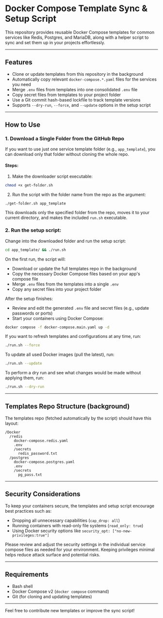 # Docker Compose Template Sync & Setup Script

This repository provides reusable Docker Compose templates for common services like Redis, Postgres, and MariaDB, along with a helper script to sync and set them up in your projects effortlessly.

---

## Features

- Clone or update templates from this repository in the background  
- Automatically copy relevant `docker-compose.*.yaml` files for the services you need  
- Merge `.env` files from templates into one consolidated `.env` file  
- Copy secret files from templates to your project folder  
- Use a Git commit hash-based lockfile to track template versions  
- Supports `--dry-run`, `--force`, and `--update` options in the setup script  

---

## How to Use

### 1. Download a Single Folder from the GitHub Repo

If you want to use just one service template folder (e.g., `app_template`), you can download only that folder without cloning the whole repo.

#### Steps:

1. Make the downloader script executable:

```bash
chmod +x get-folder.sh
```

2. Run the script with the folder name from the repo as the argument:

```bash
./get-folder.sh app_template
```
This downloads only the specified folder from the repo, moves it to your current directory, and makes the included `run.sh` executable.

### 2. Run the setup script:

Change into the downloaded folder and run the setup script:

```bash
cd app_template/ && ./run.sh
```

On the first run, the script will:

- Download or update the full templates repo in the background  
- Copy the necessary Docker Compose files based on your app's compose file  
- Merge `.env` files from the templates into a single `.env`  
- Copy any secret files into your project folder  

After the setup finishes:

- Review and edit the generated `.env` file and secret files (e.g., update passwords or ports)  
- Start your containers using Docker Compose:

```bash
docker compose -f docker-compose.main.yaml up -d
```

If you want to refresh templates and configurations at any time, run:

```bash
./run.sh --force
```

To update all used Docker images (pull the latest), run:

```bash
./run.sh --update
```

To perform a dry run and see what changes would be made without applying them, run:

```bash
./run.sh --dry-run
```

---

## Templates Repo Structure (background)

The templates repo (fetched automatically by the script) should have this layout:

```
/Docker
  /redis
    docker-compose.redis.yaml
    .env
    /secrets
      redis_password.txt
  /postgres
    docker-compose.postgres.yaml
    .env
    /secrets
      pg_pass.txt
```

---

## Security Considerations

To keep your containers secure, the templates and setup script encourage best practices such as:

- Dropping all unnecessary capabilities (`cap_drop: all`)
- Running containers with read-only file systems (`read_only: true`)
- Using Docker security options like `security_opt: ["no-new-privileges:true"]`

Please review and adjust the security settings in the individual service compose files as needed for your environment. Keeping privileges minimal helps reduce attack surface and potential risks.

---

## Requirements

- Bash shell
- Docker Compose v2 (`docker compose` command)
- Git (for cloning and updating templates)

---

Feel free to contribute new templates or improve the sync script!